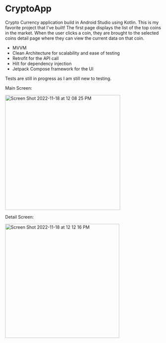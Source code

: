 # CryptoApp

Crypto Currency application build in Android Studio using Kotlin. This is my favorite project that I've built! 
The first page displays the list of the top coins in the market. When the user clicks a coin, they are brought to the selected coins detail page where they can view the current data on that coin.

- MVVM
- Clean Architecture for scalability and ease of testing
- Retrofit for the API call
- Hilt for dependency injection
- Jetpack Compose framework for the UI

Tests are still in progress as I am still new to testing.

Main Screen:

<img width="371" alt="Screen Shot 2022-11-18 at 12 08 25 PM" src="https://user-images.githubusercontent.com/86651172/202773758-0e684325-1fa3-4f66-b32e-5bcfc4fd3dc6.png">




Detail Screen:

<img width="368" alt="Screen Shot 2022-11-18 at 12 12 16 PM" src="https://user-images.githubusercontent.com/86651172/202774268-f28c2ca1-f08e-4052-a255-d259c2ccbb8c.png">
